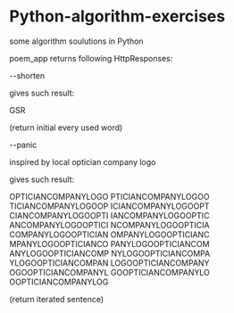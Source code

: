 # Python-algorithm-exercises
some algorithm soulutions in Python

poem_app returns following HttpResponses:



--shorten

gives such result:

GSR

(return initial every used word)



--panic

inspired by local optician company logo

gives such result:

OPTICIANCOMPANYLOGO
PTICIANCOMPANYLOGOO
TICIANCOMPANYLOGOOP
ICIANCOMPANYLOGOOPT
CIANCOMPANYLOGOOPTI
IANCOMPANYLOGOOPTIC
ANCOMPANYLOGOOPTICI
NCOMPANYLOGOOPTICIA
COMPANYLOGOOPTICIAN
OMPANYLOGOOPTICIANC
MPANYLOGOOPTICIANCO
PANYLOGOOPTICIANCOM
ANYLOGOOPTICIANCOMP
NYLOGOOPTICIANCOMPA
YLOGOOPTICIANCOMPAN
LOGOOPTICIANCOMPANY
OGOOPTICIANCOMPANYL
GOOPTICIANCOMPANYLO
OOPTICIANCOMPANYLOG

(return iterated sentence)

